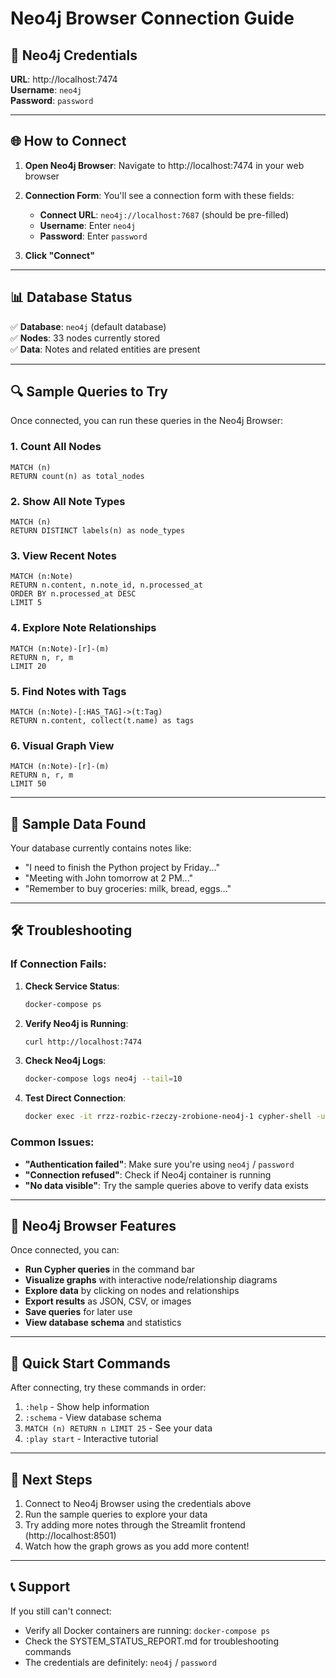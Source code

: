 # Neo4j Browser Connection Guide

## 🔐 **Neo4j Credentials**

**URL**: http://localhost:7474  
**Username**: `neo4j`  
**Password**: `password`

---

## 🌐 **How to Connect**

1. **Open Neo4j Browser**: Navigate to http://localhost:7474 in your web browser

2. **Connection Form**: You'll see a connection form with these fields:
   - **Connect URL**: `neo4j://localhost:7687` (should be pre-filled)
   - **Username**: Enter `neo4j`
   - **Password**: Enter `password`

3. **Click "Connect"**

---

## 📊 **Database Status**

✅ **Database**: `neo4j` (default database)  
✅ **Nodes**: 33 nodes currently stored  
✅ **Data**: Notes and related entities are present  

---

## 🔍 **Sample Queries to Try**

Once connected, you can run these queries in the Neo4j Browser:

### 1. **Count All Nodes**
```cypher
MATCH (n) 
RETURN count(n) as total_nodes
```

### 2. **Show All Note Types**
```cypher
MATCH (n) 
RETURN DISTINCT labels(n) as node_types
```

### 3. **View Recent Notes**
```cypher
MATCH (n:Note) 
RETURN n.content, n.note_id, n.processed_at 
ORDER BY n.processed_at DESC 
LIMIT 5
```

### 4. **Explore Note Relationships**
```cypher
MATCH (n:Note)-[r]-(m) 
RETURN n, r, m 
LIMIT 20
```

### 5. **Find Notes with Tags**
```cypher
MATCH (n:Note)-[:HAS_TAG]->(t:Tag) 
RETURN n.content, collect(t.name) as tags
```

### 6. **Visual Graph View**
```cypher
MATCH (n:Note)-[r]-(m)
RETURN n, r, m
LIMIT 50
```

---

## 🎯 **Sample Data Found**

Your database currently contains notes like:
- "I need to finish the Python project by Friday..."
- "Meeting with John tomorrow at 2 PM..."
- "Remember to buy groceries: milk, bread, eggs..."

---

## 🛠️ **Troubleshooting**

### If Connection Fails:

1. **Check Service Status**:
   ```bash
   docker-compose ps
   ```

2. **Verify Neo4j is Running**:
   ```bash
   curl http://localhost:7474
   ```

3. **Check Neo4j Logs**:
   ```bash
   docker-compose logs neo4j --tail=10
   ```

4. **Test Direct Connection**:
   ```bash
   docker exec -it rrzz-rozbic-rzeczy-zrobione-neo4j-1 cypher-shell -u neo4j -p password
   ```

### Common Issues:

- **"Authentication failed"**: Make sure you're using `neo4j` / `password`
- **"Connection refused"**: Check if Neo4j container is running
- **"No data visible"**: Try the sample queries above to verify data exists

---

## 🎨 **Neo4j Browser Features**

Once connected, you can:

- **Run Cypher queries** in the command bar
- **Visualize graphs** with interactive node/relationship diagrams  
- **Explore data** by clicking on nodes and relationships
- **Export results** as JSON, CSV, or images
- **Save queries** for later use
- **View database schema** and statistics

---

## 📝 **Quick Start Commands**

After connecting, try these commands in order:

1. `:help` - Show help information
2. `:schema` - View database schema
3. `MATCH (n) RETURN n LIMIT 25` - See your data
4. `:play start` - Interactive tutorial

---

## 🚀 **Next Steps**

1. Connect to Neo4j Browser using the credentials above
2. Run the sample queries to explore your data
3. Try adding more notes through the Streamlit frontend (http://localhost:8501)
4. Watch how the graph grows as you add more content!

---

## 📞 **Support**

If you still can't connect:
- Verify all Docker containers are running: `docker-compose ps`
- Check the SYSTEM_STATUS_REPORT.md for troubleshooting commands
- The credentials are definitely: `neo4j` / `password` 